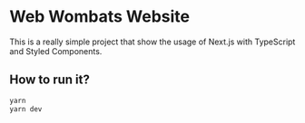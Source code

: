 # Web Wombats Website

This is a really simple project that show the usage of Next.js with TypeScript and Styled Components.

## How to run it?

```bash
yarn
yarn dev
```
